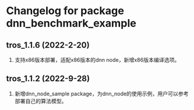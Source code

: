 # Changelog for package dnn_benchmark_example

tros_1.1.6 (2022-2-20)
------------------
1. 支持x86版本部署，适配x86版本的dnn node，新增x86版本编译选项。


tros_1.1.2 (2022-9-28)
------------------
1. 新增dnn_node_sample package，为dnn_node的使用示例，用户可以参考部署自己的算法模型。